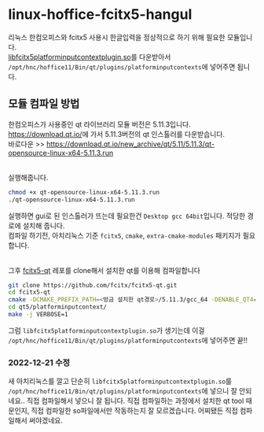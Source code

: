 # linux-hoffice-fcitx5-hangul
리눅스 한컴오피스와 fcitx5 사용시 한글입력을 정상적으로 하기 위해 필요한 모듈입니다.<br>
[libfcitx5platforminputcontextplugin.so](https://github.com/HanWool-Jeong/linux-hoffice-fcitx5-hangul/blob/main/libfcitx5platforminputcontextplugin.so)를 다운받아서 `/opt/hnc/hoffice11/Bin/qt/plugins/platforminputcontexts`에 넣어주면 됩니다.
<br>

## 모듈 컴파일 방법
한컴오피스가 사용중인 qt 라이브러리 모듈 버전은 5.11.3입니다.<br>
<https://download.qt.io/>에 가서 5.11.3버전의 qt 인스톨러를 다운받습니다.<br>
바로다운 >> <https://download.qt.io/new_archive/qt/5.11/5.11.3/qt-opensource-linux-x64-5.11.3.run><br>
<br>

실행해줍니다.

```bash
chmod +x qt-opensource-linux-x64-5.11.3.run
./qt-opensource-linux-x64-5.11.3.run
```

실행하면 gui로 된 인스톨러가 뜨는데 필요한건 `Desktop gcc 64bit`입니다. 적당한 경로에 설치해 줍니다.<br>
컴파일 하기전, 아치리눅스 기준 `fcitx5`, `cmake`, `extra-cmake-modules` 패키지가 필요합니다.<br>
<br>

그후 [fcitx5-qt](https://github.com/fcitx/fcitx5-qt) 레포를 clone해서 설치한 qt를 이용해 컴파일합니다

```bash
git clone https://github.com/fcitx/fcitx5-qt.git
cd fcitx5-qt
cmake -DCMAKE_PREFIX_PATH=<방금 설치한 qt경로>/5.11.3/gcc_64 -DENABLE_QT4=0 .
cd qt5/platforminputcontext/
make -j VERBOSE=1
```
그럼 `libfcitx5platforminputcontextplugin.so`가 생기는데 이걸 `/opt/hnc/hoffice11/Bin/qt/plugins/platforminputcontexts`에 넣어주면 끝!!

### 2022-12-21 수정
새 아치리눅스를 깔고 단순히 `libfcitx5platforminputcontextplugin.so`를 `/opt/hnc/hoffice11/Bin/qt/plugins/platforminputcontexts`에 넣으니 잘 안되네요.. 직접 컴파일해서 넣으니 잘 됩니다. 직접 컴파일하는 과정에서 설치한 qt tool 때문인지, 직접 컴파일한 so파일에서만 작동하는지 잘 모르겠습니다. 어찌됐든 직접 컴파일해서 써야겠네요.
